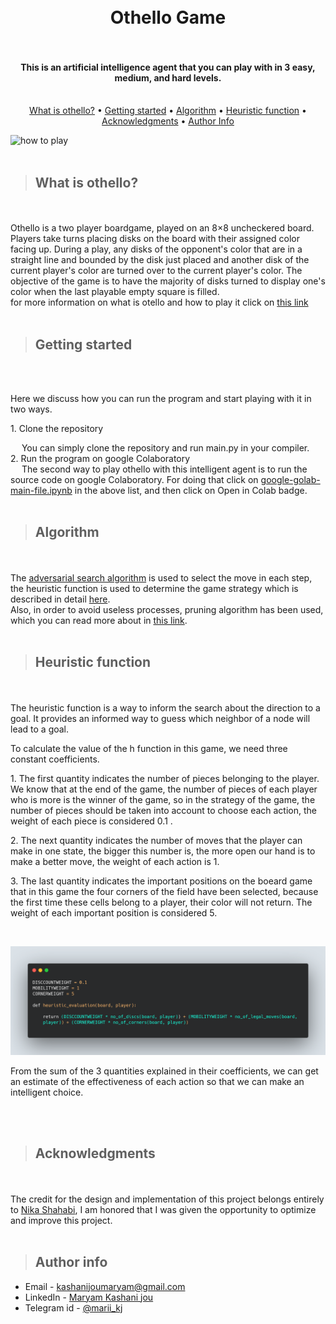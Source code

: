 <h1 align="center" , class = "#top">
  <br>
    Othello Game
  <br>
  <br>
</h1>

<h4 align="center">This is an artificial intelligence agent that you can play with in 3 easy, medium, and hard levels.<br><br></h4>

<p align="center">
  <a href="#what-is-othello">What is othello?</a> •
  <a href="#getting-started">Getting started</a> •
  <a href="#algorithm">Algorithm</a> •
  <a href="#heuristic-function">Heuristic function</a> •
  <a href="#acknowledgments">Acknowledgments</a> •
  <a href="#author-info">Author Info</a>
</p>

![how to play](https://github.com/maryamkj/othello-game-with-adversarial-search/blob/main/app/readme_gif/how%20to%20play.gif)
<br></br>
> ## What is othello?
<br></br>
Othello is a two player boardgame, played on an 8×8 uncheckered board.
<br>
Players take turns placing disks on the board with their assigned color facing up. During a play, any disks of the opponent's color that are in a straight line and bounded by the disk just placed and another disk of the current player's color are turned over to the current player's color. The objective of the game is to have the majority of disks turned to display one's color when the last playable empty square is filled.
<br> 
for more information on what is otello and how to play it click on [this link](https://board-games-galore.fandom.com/wiki/Othello) 
<br></br>
> ## Getting started
<br></br>
<p>Here we discuss how you can run the program and start playing with it in two ways.</p>
1. Clone the repository 

&emsp;
<tab>You can simply clone the repository and run main.py in your compiler.
<br>
2.  Run the program on google Colaboratory
<br>
&emsp;
<tab>The second way to play othello with this intelligent agent is to run the source code on google Colaboratory.
For doing that click on [google-golab-main-file.ipynb](https://github.com/maryamkj/othello-game-with-adversarial-search/blob/main/google-golab-main-file.ipynb) in the above list, and then click on Open in Colab badge.
<br></br>
> ## Algorithm
<br></br>
The [adversarial search algorithm](https://cs.lmu.edu/~ray/notes/asearch/) is used to select the move in each step, the heuristic function is used to determine the game strategy which is described in detail [here](#algorithm).<br>
Also, in order to avoid useless processes, pruning algorithm has been used, which you can read more about in [this link](https://www.javatpoint.com/ai-alpha-beta-pruning).
<br></br>
> ## Heuristic function
<br></br>
The heuristic function is a way to inform the search about the direction to a goal. It provides an informed way to guess which neighbor of a node will lead to a goal. 
<p>To calculate the value of the h function in this game, we need three constant coefficients.</p>
1. The first quantity indicates the number of pieces belonging to the player. We know that at the end of the game, the number of pieces of each player who is more is the winner of the game, so in the strategy of the game, the number of pieces should be taken into account to choose each action, the weight of each piece is considered 0.1 .
<p></p>
2. The next quantity indicates the number of moves that the player can make in one state, the bigger this number is, the more open our hand is to make a better move, the weight of each action is 1.
<p></p>
3. The last quantity indicates the important positions on the boeard game that in this game the four corners of the field have been selected, because the first time these cells belong to a player, their color will not return. The weight of each important position is considered 5.
<p></p>
<br>

![heuristic evaluation](https://github.com/maryamkj/othello-game-with-adversarial-search/blob/main/app/readme%20heuristic%20function/heuristic_evaluation.png)

From the sum of the 3 quantities explained in their coefficients, we can get an estimate of the effectiveness of each action so that we can make an intelligent choice.

<br></br>
> ## Acknowledgments
<br></br>
The credit for the design and implementation of this project belongs entirely to [Nika Shahabi](https://github.com/nikashahabi), I am honored that I was given the opportunity to optimize and improve this project.
<br></br>
> ## Author info
- Email - kashanijoumaryam@gmail.com
- LinkedIn - [Maryam Kashani jou](https://www.linkedin.com/in/maryam-kashani-jou/)
- Telegram id - [@marii_kj](https://t.me/Marii_kj)

